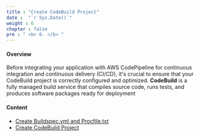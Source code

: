 ```yaml
---
title : "Create CodeBuild Project"
date :  "`r Sys.Date()`" 
weight : 6 
chapter : false
pre : " <b> 6. </b> "
---
```


#### Overview
Before integrating your application with AWS CodePipeline for continuous integration and continuous delivery (CI/CD), it's crucial to ensure that your CodeBuild project is correctly configured and optimized.
**CodeBuild** is a fully managed build service that compiles source code, runs tests, and produces software packages ready for deployment

#### Content
- [Create Buildspec.yml and Procfile.txt](6.1-Add-buildspec-and-Profile/)
- [Create CodeBuild Project](6.2-%20create-codebuild-project/)
